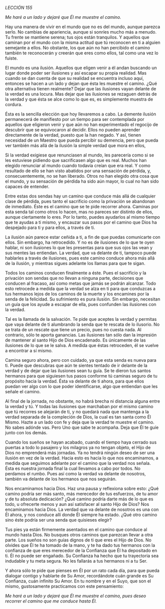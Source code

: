 *LECCIÓN 155*

*Me haré a un lado y dejaré que Él me muestre el camino.*

Hay una manera de vivir en el mundo que no es del mundo, aunque parezca serlo. No cambias de apariencia, aunque si sonríes mucho más a menudo. Tu frente se mantiene serena; tus ojos están tranquilos. Y aquellos que caminan por el mundo con la misma actitud que tú reconocen en ti a alguien semejante a ellos. No obstante, los que aún no han percibido el camino también te reconocerán y creerán que eres como ellos, tal como una vez lo fuiste.

El mundo es una ilusión. Aquellos que eligen venir a él andan buscando un lugar donde poder ser ilusiones y así escapar su propia realidad. Mas cuando se dan cuenta de que su realidad se encuentra incluso aquí, entonces se hacen a un lado y dejan que ésta les muestre el camino. ¿Qué otra alternativa tienen realmente? Dejar que las ilusiones vayan delante de la verdad es una locura. Mas dejar que las ilusiones se rezaguen detrás de la verdad y que ésta se alce como lo que es, es simplemente muestra de cordura.

Ésta es la sencilla elección que hoy llevaremos a cabo. La demente ilusión permanecerá de manifiesto por un tiempo para ser contemplada por aquellos que eligieron venir y que aún no han experimentado el regocijo de descubrir que se equivocaron al decidir. Ellos no pueden aprender directamente de la verdad, puesto que la han negado. Y así, tienen necesidad de un Maestro que pueda percibir su demencia, pero que pueda ver también más allá de la ilusión la simple verdad que mora en ellos,

Si la verdad exigiese que renunciasen al mundo, les parecería como si se les estuviese pidiendo que sacrificasen algo que es real. Muchos han elegido renunciar al mundo cuando todavía creían que era real. Y como resultado de ello se han visto abatidos por una sensación de pérdida, y, consecuentemente, no se han liberado. Otros no han elegido otra cosa que el mundo, y su sensación de pérdida ha sido aún mayor, lo cual no han sido capaces de entender.

Entre estas dos sendas hay un camino que conduce más allá de cualquier clase de pérdida, pues tanto el sacrificio como la privación se abandonan de inmediato. Éste es el camino que se te pide recorrer ahora. Caminas por esta senda tal como otros lo hacen, mas no pareces ser distinto de ellos, aunque ciertamente lo eres. Por lo tanto, puedes ayudarlos al mismo tiempo que te ayudas a ti mismo, y encauzar sus pasos por el camino que Dios ha despejado para ti y para ellos, a través de ti.

La ilusión aún parece estar ceñida a ti, a fin de que puedas comunicarte con ellos. Sin embargo, ha retrocedido. Y no es de ilusiones de lo que te oyen hablar, ni son ilusiones lo que les presentas para que sus ojos las vean y sus mentes las entiendan. La verdad, que va delante de ti, tampoco puede hablarles a través de ilusiones, pues este camino conduce ahora más allá de la ilusión, y mientras sigues adelante los llamas para que te sigan.

Todos los caminos conducen finalmente a éste. Pues el sacrificio y la privación son sendas que no llevan a ninguna parte, decisiones que conducen al fracaso, así como metas que jamás se podrán alcanzar. Todo esto retrocede a medida que la verdad se alza en ti para que conduzcas a tus hermanos lejos de los caminos de la muerte y los encamines por la senda de la felicidad. Su sufrimiento es pura ilusión. Sin embargo, necesitan un guía que los ayude a escapar de ella, pues confunden las ilusiones con la verdad.

Tal es la llamada de la salvación. Te pide que aceptes la verdad y permitas que vaya delante de ti alumbrando la senda que te rescata de lo ilusorio. No se trata de un rescate que tiene un precio, pues no cuesta nada. Al contrario, sólo te aporta ganancias. Las ilusiones tan sólo dan la impresión de mantener al santo Hijo de Dios encadenado. Es únicamente de las ilusiones de lo que se le salva. A medida que éstas retroceden, él se vuelve a encontrar a sí mismo.

Camina seguro ahora, pero con cuidado, ya que esta senda es nueva para ti. Puede que descubras que aún te sientes tentado de ir delante de la verdad y de dejar que las ilusiones sean tu guía. Se te dieron tus santos hermanos para que siguiesen tus pasos conforme tú caminas seguro de tu propósito hacia la verdad. Ésta va delante de ti ahora, para que ellos puedan ver algo con lo que poder identificarse, algo que entiendan que les señale el camino.

Al final de la jornada, no obstante, no habrá brecha ni distancia alguna entre la verdad y tú. Y todas las ilusiones que marchaban por el mismo camino que tú recorres se alejarán de ti, y no quedará nada que mantenga a la verdad separada de la compleción de Dios, la cual es tan santa como Él Mismo. Hazte a un lado con fe y deja que la verdad te muestre el camino. No sabes adónde vas. Pero Uno que sabe te acompaña. Deja que Él te guíe junto con los demás.

Cuando los sueños se hayan acabado, cuando el tiempo haya cerrado sus puertas a todo lo pasajero y los milagros ya no tengan objeto, el Hijo de Dios no emprenderá más jornadas. Ya no tendrá ningún deseo de ser una ilusión en vez de la verdad. Hacia esto es hacia lo que nos encaminamos, a medida que seguimos adelante por el camino que la verdad nos señala. Ésta es nuestra jornada final la cual llevamos a cabo por todos. No perdamos el rumbo. Pues así como la verdad va delante de nosotros, también va delante de los hermanos que nos seguirán.

Nos encaminamos hacia Dios. Haz una pausa y reflexiona sobre esto: ¿Qué camino podría ser más santo, más merecedor de tus esfuerzos, de tu amor y de tu absoluta dedicación? ¿Qué camino podría darte más de lo que es todo, u ofrecerte menos y aun así satisfacer al santo Hijo de Dios? Nos encaminamos hacia Dios. La verdad que va delante de nosotros es una con Él ahora, y nos conduce allí donde Él siempre ha estado. ¿Qué otro camino sino éste podría ser una senda que quisieses elegir?

Tus pies ya están firmemente asentados en el camino que conduce al mundo hasta Dios. No busques otros caminos que parezcan llevar a otra parte. Los sueños no son guías dignos de ti que eres el Hijo de Dios. No olvides que Él te ha tomado de la mano, y te ha dado tus hermanos con la confianza de que eres merecedor de la Confianza que Él ha depositado en ti. Él no puede ser engañado. Su Confianza ha hecho que tu trayectoria sea indudable y tu meta segura. No les fallarás a tus hermanos ni a tu Ser.

Y ahora sólo te pide que pienses en Él por un rato cada día, para que pueda dialogar contigo y hablarte de Su Amor, recordándote cuán grande es Su Confianza, cuán infinito Su Amor. En tu nombre y en el Suyo, que son el mismo, gustosamente practicamos con este pensamiento:

_Me haré a un lado y dejaré que Él me muestre el camino, pues deseo recorrer el camino que me conduce hasta Él._